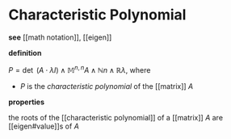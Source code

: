 # Characteristic Polynomial

**see** [[math notation]], [[eigen]]

**definition**

$P = \det\ (A \cdot \lambda I) \land \mathbb M^{n, n} A \land \mathbb N n \land \mathbb R \lambda$, where

- $P$ is the _characteristic polynomial_ of the [[matrix]] $A$

**properties**

the roots of the [[characteristic polynomial]] of a [[matrix]] $A$ are [[eigen#value]]s of $A$
